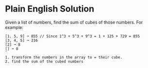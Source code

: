 # Plain English Solution
Given a list of numbers, find the sum of cubes of those numbers. For example:

```text
[1, 5, 9] ➞ 855 // Since 1^3 + 5^3 + 9^3 = 1 + 125 + 729 = 855
[3, 4, 5] ➞ 216
[2] ➞ 8
[] ➞ 0
`
1. transform the numbers in the array to = their cube. 
2. find the sum of the cubed numbers